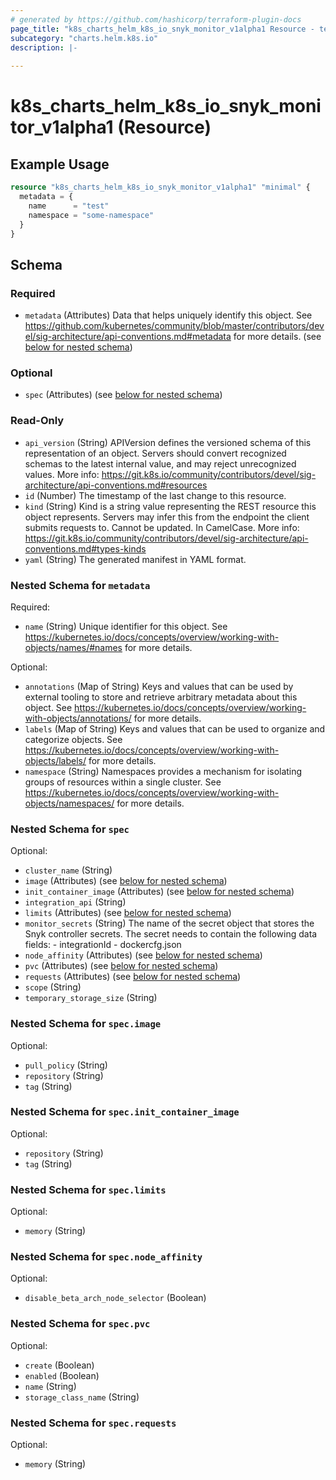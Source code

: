 ```yaml
---
# generated by https://github.com/hashicorp/terraform-plugin-docs
page_title: "k8s_charts_helm_k8s_io_snyk_monitor_v1alpha1 Resource - terraform-provider-k8s"
subcategory: "charts.helm.k8s.io"
description: |-
  
---
```


# k8s_charts_helm_k8s_io_snyk_monitor_v1alpha1 (Resource)



## Example Usage

```terraform
resource "k8s_charts_helm_k8s_io_snyk_monitor_v1alpha1" "minimal" {
  metadata = {
    name      = "test"
    namespace = "some-namespace"
  }
}
```

<!-- schema generated by tfplugindocs -->
## Schema

### Required

- `metadata` (Attributes) Data that helps uniquely identify this object. See https://github.com/kubernetes/community/blob/master/contributors/devel/sig-architecture/api-conventions.md#metadata for more details. (see [below for nested schema](#nestedatt--metadata))

### Optional

- `spec` (Attributes) (see [below for nested schema](#nestedatt--spec))

### Read-Only

- `api_version` (String) APIVersion defines the versioned schema of this representation of an object. Servers should convert recognized schemas to the latest internal value, and may reject unrecognized values. More info: https://git.k8s.io/community/contributors/devel/sig-architecture/api-conventions.md#resources
- `id` (Number) The timestamp of the last change to this resource.
- `kind` (String) Kind is a string value representing the REST resource this object represents. Servers may infer this from the endpoint the client submits requests to. Cannot be updated. In CamelCase. More info: https://git.k8s.io/community/contributors/devel/sig-architecture/api-conventions.md#types-kinds
- `yaml` (String) The generated manifest in YAML format.

<a id="nestedatt--metadata"></a>
### Nested Schema for `metadata`

Required:

- `name` (String) Unique identifier for this object. See https://kubernetes.io/docs/concepts/overview/working-with-objects/names/#names for more details.

Optional:

- `annotations` (Map of String) Keys and values that can be used by external tooling to store and retrieve arbitrary metadata about this object. See https://kubernetes.io/docs/concepts/overview/working-with-objects/annotations/ for more details.
- `labels` (Map of String) Keys and values that can be used to organize and categorize objects. See https://kubernetes.io/docs/concepts/overview/working-with-objects/labels/ for more details.
- `namespace` (String) Namespaces provides a mechanism for isolating groups of resources within a single cluster. See https://kubernetes.io/docs/concepts/overview/working-with-objects/namespaces/ for more details.


<a id="nestedatt--spec"></a>
### Nested Schema for `spec`

Optional:

- `cluster_name` (String)
- `image` (Attributes) (see [below for nested schema](#nestedatt--spec--image))
- `init_container_image` (Attributes) (see [below for nested schema](#nestedatt--spec--init_container_image))
- `integration_api` (String)
- `limits` (Attributes) (see [below for nested schema](#nestedatt--spec--limits))
- `monitor_secrets` (String) The name of the secret object that stores the Snyk controller secrets. The secret needs to contain the following data fields: - integrationId - dockercfg.json
- `node_affinity` (Attributes) (see [below for nested schema](#nestedatt--spec--node_affinity))
- `pvc` (Attributes) (see [below for nested schema](#nestedatt--spec--pvc))
- `requests` (Attributes) (see [below for nested schema](#nestedatt--spec--requests))
- `scope` (String)
- `temporary_storage_size` (String)

<a id="nestedatt--spec--image"></a>
### Nested Schema for `spec.image`

Optional:

- `pull_policy` (String)
- `repository` (String)
- `tag` (String)


<a id="nestedatt--spec--init_container_image"></a>
### Nested Schema for `spec.init_container_image`

Optional:

- `repository` (String)
- `tag` (String)


<a id="nestedatt--spec--limits"></a>
### Nested Schema for `spec.limits`

Optional:

- `memory` (String)


<a id="nestedatt--spec--node_affinity"></a>
### Nested Schema for `spec.node_affinity`

Optional:

- `disable_beta_arch_node_selector` (Boolean)


<a id="nestedatt--spec--pvc"></a>
### Nested Schema for `spec.pvc`

Optional:

- `create` (Boolean)
- `enabled` (Boolean)
- `name` (String)
- `storage_class_name` (String)


<a id="nestedatt--spec--requests"></a>
### Nested Schema for `spec.requests`

Optional:

- `memory` (String)



